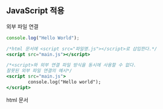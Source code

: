## JavaScript 적용

외부 파일 연결

```jsx
console.log("Hello World");

/*html 문서에 <script src="파일명.js"></script>로 삽입한다.*/
<script src="main.js"></script>

/*<script>와 외부 연결 파일 방식을 동시에 사용할 수 없다.
잘못된 외부 파일 연결의 예시*/
<script src="main.js">
		console.log("Hello world"); 
</script>
```

html 문서 <script> 안에 삽입

```jsx
<body>
	<script>
		console.log("Hello world");
	</script>
</body>
```

구글 크롬 console

```jsx
/*console tab*/
console.log("Hello world");
```

## Variables

```jsx
/*변수 선언, 할당 전이므로 값은 undefined*/
var boostCourse01;

/*선언한 변수에 값을 할당한다.*/
boostCourse01 = "Hello world";

/*변수 선언과 동시에 값을 할당*/
var boostCourse02 = "Hello world";

/*console.log 할당한 변수의 값 조회*/
console.log(boostCourse01);
console.log(boostCourse02);

/*복수개의 변수를 선언 및 초기화*/
var a, b, c;
var d = 10, c = 20, d = 30;
```

## Name of variable

Camel Case

- 컴퓨터가 띄어쓰기를 인식하지 못함
- 두 종류의 연속된 영어단어 **injectedscript → 읽기에 좋지 않음**
- 캐멀케이스 → **injectedScript**

## 데이터 타입

변수에 저장되는 데이터의 종류

- 데이터 타입은 원시 타입과 참조 타입으로 나누어진다.
    - 원시타입 : 숫자, 문자열, 논리, undefined, null, etc

    ```jsx
    /*String*/
    var boostCourse = "Hello world";
    console.log(boostCourse);

    /*Number*/
    var boostCourse = 10;
    console.log(int);

    /*null*/
    var boostCourse = null;
    console.log(boostCourse);

    /*undefined*/
    var boostCourse;
    console.log(boostCourse);
    ```

    - 참조타입 : 배열, 함수, 객체, 정규표현식

자바스크립트의 타입에는 선언할 때가 아닌, 실행 타임에 결정된다. 함수 안에서의 파라미터나 변수는 실행될 때 그 타입이 결정된다.

## null / undefined

undefined

- 값 미할당
- 존재하지 않는 객체의 프로퍼티를 읽으려고 시도할 때의 값이다.
- 존재하지 않는 배열의 요소를 읽으려고 시도할 때의 값이다.
- 아무것도 반환하지 않는 함수가 반환하는 값 등..

null

- 변수 선언을 하고 사용자가 임의로 빈 값을 삽입한 상태이다.

```jsx
/*null*/
var boostCourse01 = null;
console.log(boostCourse01);

/*undefined*/
var boostCourse02;
console.log(boostCourse02);

typeof boostCourse01;
 -> 실행결과 : "object"

typeof boostCourse02;
 -> 실행결과 : "undefined"

console.log(typeof null);
console.log(typeof undefined);

console.log(null == undefined);
console.log(null === undefined);

console.log(!null);
console.log(!!null);

console.log(!undefined);
console.log(!!undefined);
```

## 연산자

```jsx
/*or 연산자*/
var name ="crong";
var result = name || "codesquad";
console.log(result);
var name="";
var result = name || "codesquad";
console.log(result);
```

## 비교연산자

```jsx
/*비교 연산자에서 ==, ===*/
"1"==1 // true
"1"===1 // false, type 까지 비교
```

## 삼항연산자

```jsx
/*참일 경우 좌측의 값, 거짓일 경우 우측의 값*/
var codeSquad01 = 10;
var codeSquad02 = 20;
var result = (codeSquad01 > codeSquad02) ? "ok" : "fail";
/*fail*/
var result = (codeSquad01 < codeSquad02) ? "ok" : "fail";
/*ok*/
```

## etc.

```jsx
var a = 10;
var b = 20;

console.log(a + b);
console.log(a - b);
console.log(a * b);
console.log(a / b);
console.log(a % b);

/*문자열 연산*/
var firstName = "Doa";
var lastName = "Choi";

console.log(firstName + lastName);

/*문자열 및 숫자열 연산*/
var Name = "Choidoa";
var age = 24;

console.log(Name + age);

/*문자 10과 문자 20, 출력결과 1020*/
var a = "10";
var b = "20";

console.log(a + b);

/* ++, --, += */
var a = 10;

console.log(--a);
console.log(++a);

a += 40;
console.log(a);
```

## function

한 번 만들어놓으면 재사용이 가능한 형태를 가진 코드

```jsx
function boostCourse() {
	console.log('call boostCourse');
}

/*함수 호출*/
boostCourse();

/*Parameter, 전달된 값을 받아들이는 함수,
Argument, 어떤 함수를 호출시 전달되는 값*/
function myName(name) {
	console.log(name + "입니다.");
}

myName(choidoa);

function boostCourse(width, height) {
	var boost = width * height;
	console.log(boost);
}

boostCourse(100, 200);
 
/*return*/
function yourAge(age) {
	return age + "살입니다.";
}

var age = yourAge(24);
console.log(age);
```

<<<<<<< HEAD
함수표현식
```
function printName(firstname) {

    var inner = function() {
        return "inner value";
    }

    // 변수에 함수를 담는 것. 함수표현식
    var result = inner();
    console.log("name is " + result);
}

printName();
```

=======
>>>>>>> dddf074f123b341a3b3991c996e8d48792f4dc45
## Array

```jsx
var boostCourse = ["test01", "test02", "test03"];

console.log(boostCourse[0]);
console.log(boostCourse[1]);
console.log(boostCourse[2]);

var scores = [
	[10, 20, 30, 40],
	[50, 60, 70, 80],
	[90, 100, 110, 120]
];

// socres 배열의 50
console.log(scores[1][0]);
```

## Object

```jsx
/*객체, 변수와 함수의 집합체
name = key, property
프로퍼티의 데이터는 value*/

var student = {
	name : "doa",
	age : 24
};

/*객체의 프로퍼티에 접근*/
console.log(student.name);
console.log(student.age);

// 혹은
console.log(student['name']);
console.log(student['age']);

/*객체에 프로퍼티 추가*/
student.address = "Kimpo";

/*객체의 메서드, 객체 안에 포함되어 있는 함수*/
var student = {
	name : "doa",
	age : 24,
	address : "Kimpo",
	sum : function(num1, num2) {
		return num1 + num2;
	}
};

/*객체의 메서드 추가*/
student.sum = function(num, num2) {
	return num1 + num2;
}

var studentDoa = student.sum(10, 20);
```

## split

```jsx
/*문자열을 배열로 변환, 문자열 자르기*/
var result = "ab:cd".split("");
console.log(toString.call(result);
```

## trim

```jsx
/*공백 삭제*/
var result = " ab:cd ".trim();
console.log(result);
```
